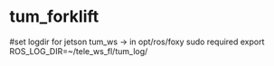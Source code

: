 # tum_forklift

#set logdir for jetson tum_ws -> in opt/ros/foxy sudo required
export ROS_LOG_DIR=~/tele_ws_fl/tum_log/
